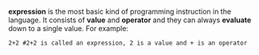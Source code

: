 **expression** is the most basic kind of programming instruction in the language. 
It consists of **value** and **operator** and they can always **evaluate** down to a single value. 
For example:
```
2+2 #2+2 is called an expression, 2 is a value and + is an operator 
```
